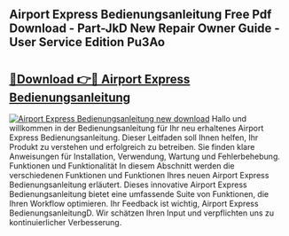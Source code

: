 ## Airport Express Bedienungsanleitung Free Pdf Download - Part-JkD New Repair Owner Guide - User Service Edition Pu3Ao

# <h2><a href="http://df2ff0t.blite.top/?on=Airport+Express+Bedienungsanleitung">🔗Download 👉🔴 Airport Express Bedienungsanleitung</a></h2>

[![Airport Express Bedienungsanleitung new download](https://i.imgur.com/lujVjoI.png)](http://df2ff0t.blite.top/?on=Airport+Express+Bedienungsanleitung)
Hallo und willkommen in der Bedienungsanleitung für Ihr neu erhaltenes Airport Express Bedienungsanleitung. Dieser Leitfaden soll Ihnen helfen, Ihr Produkt zu verstehen und erfolgreich zu betreiben. Sie finden klare Anweisungen für Installation, Verwendung, Wartung und Fehlerbehebung. Funktionen und Funktionalität In diesem Abschnitt werden die verschiedenen Funktionen und Funktionen Ihres neuen Airport Express Bedienungsanleitung erläutert. Dieses innovative Airport Express Bedienungsanleitung bietet eine umfassende Suite von Funktionen, die Ihren Workflow optimieren. Ihr Feedback ist wichtig, Airport Express BedienungsanleitungD. Wir schätzen Ihren Input und verpflichten uns zu kontinuierlicher Verbesserung.
